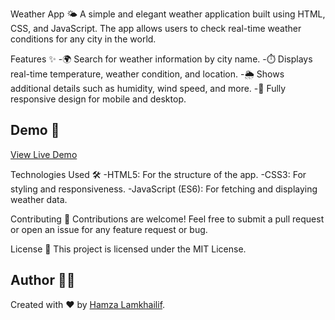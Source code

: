 Weather App 🌤️
A simple and elegant weather application built using HTML, CSS, and JavaScript. The app allows users to check real-time weather conditions for any city in the world.

Features ✨
-🌍 Search for weather information by city name.
-⏱️ Displays real-time temperature, weather condition, and location.
-🌦️ Shows additional details such as humidity, wind speed, and more.
-📱 Fully responsive design for mobile and desktop.

## Demo 🚀
[View Live Demo](https://hemzaaaaaa.github.io/weather-app/)

Technologies Used 🛠️
-HTML5: For the structure of the app.
-CSS3: For styling and responsiveness.
-JavaScript (ES6): For fetching and displaying weather data.

Contributing 🤝
Contributions are welcome!
Feel free to submit a pull request or open an issue for any feature request or bug.

License 📝
This project is licensed under the MIT License.

## Author 🧑‍💻
Created with ❤️ by [Hamza Lamkhailif](https://github.com/Hemzaaaaaa).
